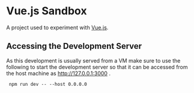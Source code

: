 # Vue.js Sandbox
A project used to experiment with [Vue.js](https://vuejs.org/).


## Accessing the Development Server
As this development is usually served from a VM make sure to use the following to start the development server so that it can be accessed from the host machine as http://127.0.0.1:3000 .
```
 npm run dev -- --host 0.0.0.0
```
